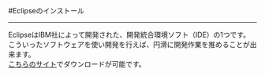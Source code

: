 #Eclipseのインストール
* * * * *
EclipseはIBM社によって開発された、開発統合環境ソフト（IDE）の1つです。こういったソフトウェアを使い開発を行えば、円滑に開発作業を推めることが出来ます。
<br>
[こちらのサイト](https://eclipse.org/downloads/)でダウンロードが可能です。